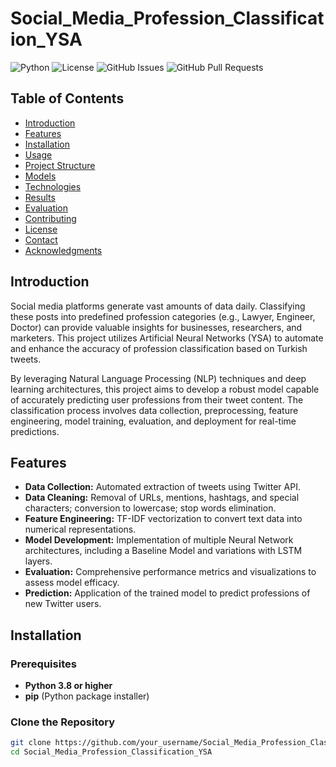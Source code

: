 # Social_Media_Profession_Classification_YSA

![Python](https://img.shields.io/badge/Python-3.8%2B-blue.svg)
![License](https://img.shields.io/badge/License-MIT-green.svg)
![GitHub Issues](https://img.shields.io/github/issues/your_username/Social_Media_Profession_Classification_YSA)
![GitHub Pull Requests](https://img.shields.io/github/issues-pr/your_username/Social_Media_Profession_Classification_YSA)

## Table of Contents

- [Introduction](#introduction)
- [Features](#features)
- [Installation](#installation)
- [Usage](#usage)
- [Project Structure](#project-structure)
- [Models](#models)
- [Technologies](#technologies)
- [Results](#results)
- [Evaluation](#evaluation)
- [Contributing](#contributing)
- [License](#license)
- [Contact](#contact)
- [Acknowledgments](#acknowledgments)

## Introduction

Social media platforms generate vast amounts of data daily. Classifying these posts into predefined profession categories (e.g., Lawyer, Engineer, Doctor) can provide valuable insights for businesses, researchers, and marketers. This project utilizes Artificial Neural Networks (YSA) to automate and enhance the accuracy of profession classification based on Turkish tweets.

By leveraging Natural Language Processing (NLP) techniques and deep learning architectures, this project aims to develop a robust model capable of accurately predicting user professions from their tweet content. The classification process involves data collection, preprocessing, feature engineering, model training, evaluation, and deployment for real-time predictions.

## Features

- **Data Collection:** Automated extraction of tweets using Twitter API.
- **Data Cleaning:** Removal of URLs, mentions, hashtags, and special characters; conversion to lowercase; stop words elimination.
- **Feature Engineering:** TF-IDF vectorization to convert text data into numerical representations.
- **Model Development:** Implementation of multiple Neural Network architectures, including a Baseline Model and variations with LSTM layers.
- **Evaluation:** Comprehensive performance metrics and visualizations to assess model efficacy.
- **Prediction:** Application of the trained model to predict professions of new Twitter users.

## Installation

### Prerequisites

- **Python 3.8 or higher**
- **pip** (Python package installer)

### Clone the Repository

```bash
git clone https://github.com/your_username/Social_Media_Profession_Classification_YSA.git
cd Social_Media_Profession_Classification_YSA

